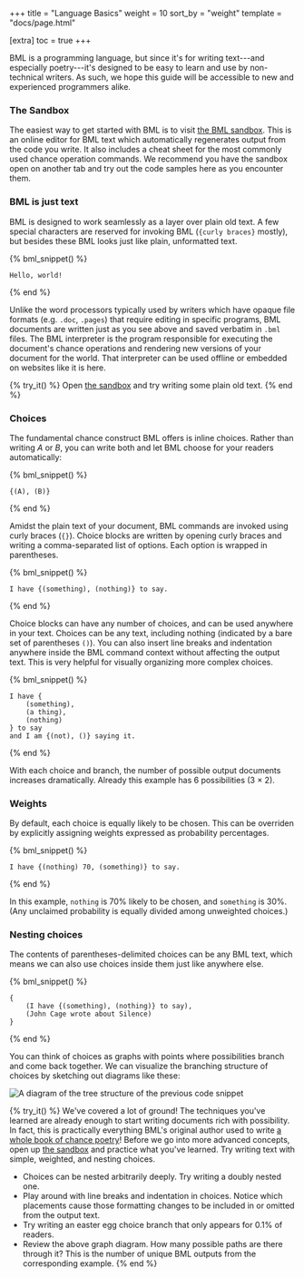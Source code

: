 +++
title = "Language Basics"
weight = 10
sort_by = "weight"
template = "docs/page.html"

[extra]
toc = true
+++

BML is a programming language, but since it's for writing text---and especially poetry---it's designed to be easy to learn and use by non-technical writers. As such, we hope this guide will be accessible to new and experienced programmers alike.

### The Sandbox

The easiest way to get started with BML is to visit [the BML sandbox](/sandbox). This is an online editor for BML text which automatically regenerates output from the code you write. It also includes a cheat sheet for the most commonly used chance operation commands. We recommend you have the sandbox open on another tab and try out the code samples here as you encounter them.

### BML is just text

BML is designed to work seamlessly as a layer over plain old text. A few special characters are reserved for invoking BML (`{curly braces}` mostly), but besides these BML looks just like plain, unformatted text.

{% bml_snippet() %}
```bml
Hello, world!
```
{% end %}

Unlike the word processors typically used by writers which have opaque file formats (e.g. `.doc`, `.pages`) that require editing in specific programs, BML documents are written just as you see above and saved verbatim in `.bml` files. The BML interpreter is the program responsible for executing the document's chance operations and rendering new versions of your document for the world. That interpreter can be used offline or embedded on websites like it is here.

{% try_it() %}
Open [the sandbox](/sandbox) and try writing some plain old text.
{% end %}

### Choices

The fundamental chance construct BML offers is inline choices. Rather than writing *A* or *B*, you can write both and let BML choose for your readers automatically:

{% bml_snippet() %}
```bml
{(A), (B)}
```
{% end %}

Amidst the plain text of your document, BML commands are invoked using curly braces (`{}`). Choice blocks are written by opening curly braces and writing a comma-separated list of options. Each option is wrapped in parentheses.

{% bml_snippet() %}
```bml
I have {(something), (nothing)} to say.
```
{% end %}

Choice blocks can have any number of choices, and can be used anywhere in your text. Choices can be any text, including nothing (indicated by a bare set of parentheses `()`). You can also insert line breaks and indentation anywhere inside the BML command context without affecting the output text. This is very helpful for visually organizing more complex choices.

{% bml_snippet() %}
```bml
I have {
    (something),
    (a thing),
    (nothing)
} to say
and I am {(not), ()} saying it.
```
{% end %}

With each choice and branch, the number of possible output documents increases dramatically. Already this example has 6 possibilities (3 × 2).

### Weights

By default, each choice is equally likely to be chosen. This can be overriden by explicitly assigning weights expressed as probability percentages.

{% bml_snippet() %}
```bml
I have {(nothing) 70, (something)} to say.
```
{% end %}

In this example, `nothing` is 70% likely to be chosen, and `something` is 30%. (Any unclaimed probability is equally divided among unweighted choices.)

### Nesting choices

The contents of parentheses-delimited choices can be any BML text, which means we can also use choices inside them just like anywhere else.

{% bml_snippet() %}
```bml
{
    (I have {(something), (nothing)} to say),
    (John Cage wrote about Silence)
}
```
{% end %}

You can think of choices as graphs with points where possibilities branch and come back together. We can visualize the branching structure of choices by sketching out diagrams like these:

![A diagram of the tree structure of the previous code snippet](/img/diagrams/nesting_choices.svg)

{% try_it() %}
We've covered a lot of ground! The techniques you've learned are already enough to start writing documents rich with possibility. In fact, this is practically everything BML's original author used to write [a whole book of chance poetry](https://weareinvitedtoclimb.org/)! Before we go into more advanced concepts, open up [the sandbox](/sandbox) and practice what you've learned. Try writing text with simple, weighted, and nesting choices.

- Choices can be nested arbitrarily deeply. Try writing a doubly nested one.
- Play around with line breaks and indentation in choices. Notice which placements cause those formatting changes to be included in or omitted from the output text.
- Try writing an easter egg choice branch that only appears for 0.1% of readers.
- Review the above graph diagram. How many possible paths are there through it? This is the number of unique BML outputs from the corresponding example.
{% end %}

